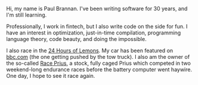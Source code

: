 Hi, my name is Paul Brannan.  I've been writing software for 30 years, and I'm still learning.

Professionally, I work in fintech, but I also write code on the side for fun.  I have an interest in optimization, just-in-time compilation, programming language theory, code beauty, and doing the impossible.

I also race in the [24 Hours of Lemons](https://24hoursoflemons.com/).  My car has been featured on [bbc.com](http://www.bbc.com/autos/story/20130404-a-le-mans-for-clunkers) (the one getting pushed by the tow truck).  I also am the owner of the so-called [Race Prius](https://www.facebook.com/RacePrius), a stock, fully caged Prius which competed in two weekend-long endurance races before the battery computer went haywire.  One day, I hope to see it race again.
